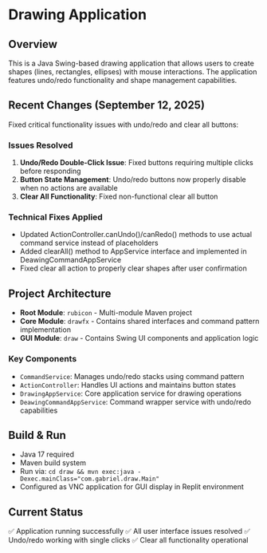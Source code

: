 # Drawing Application

## Overview
This is a Java Swing-based drawing application that allows users to create shapes (lines, rectangles, ellipses) with mouse interactions. The application features undo/redo functionality and shape management capabilities.

## Recent Changes (September 12, 2025)
Fixed critical functionality issues with undo/redo and clear all buttons:

### Issues Resolved
1. **Undo/Redo Double-Click Issue**: Fixed buttons requiring multiple clicks before responding
2. **Button State Management**: Undo/redo buttons now properly disable when no actions are available
3. **Clear All Functionality**: Fixed non-functional clear all button

### Technical Fixes Applied
- Updated ActionController.canUndo()/canRedo() methods to use actual command service instead of placeholders
- Added clearAll() method to AppService interface and implemented in DeawingCommandAppService
- Fixed clear all action to properly clear shapes after user confirmation

## Project Architecture
- **Root Module**: `rubicon` - Multi-module Maven project
- **Core Module**: `drawfx` - Contains shared interfaces and command pattern implementation
- **GUI Module**: `draw` - Contains Swing UI components and application logic

### Key Components
- `CommandService`: Manages undo/redo stacks using command pattern
- `ActionController`: Handles UI actions and maintains button states
- `DrawingAppService`: Core application service for drawing operations
- `DeawingCommandAppService`: Command wrapper service with undo/redo capabilities

## Build & Run
- Java 17 required
- Maven build system
- Run via: `cd draw && mvn exec:java -Dexec.mainClass="com.gabriel.draw.Main"`
- Configured as VNC application for GUI display in Replit environment

## Current Status
✅ Application running successfully
✅ All user interface issues resolved
✅ Undo/redo working with single clicks
✅ Clear all functionality operational